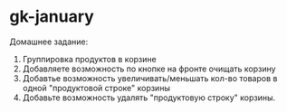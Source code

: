 # gk-january
Домашнее задание:
1. Группировка продуктов в корзине
2. Добавляете возможность по кнопке на фронте очищать корзину
3. Добавтье возможность увеличивать/меньшать кол-во товаров в одной "продуктовой строке" корзины
4. Добавьте возможность удалять "продуктовую строку" корзины. 